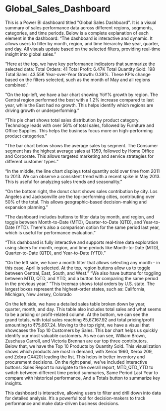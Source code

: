 # Global_Sales_Dashboard
This is a Power BI dashboard titled "Global Sales Dashboard". It is a visual summary of sales performance data across different regions, segments, categories, and time periods. Below is a complete explanation of each element in the dashboard: “The dashboard is interactive and dynamic. It allows users to filter by month, region, and time hierarchy like year, quarter, and day. All visuals update based on the selected filters, providing real-time insight into global sales.”

“Here at the top, we have key performance indicators that summarize the selected data: Total Orders: 41 Total Profit: 6.47K Total Quantity Sold: 198 Total Sales: 43.55K Year-over-Year Growth: 0.39%. These KPIs change based on the filters selected, such as the month of May and all regions combined.”

“On the top-left, we have a bar chart showing YoY% growth by region. The Central region performed the best with a 1.2% increase compared to last year, while the East had no growth. This helps identify which regions are driving growth or underperforming.”

“This pie chart shows total sales distribution by product category. Technology leads with over 56% of total sales, followed by Furniture and Office Supplies. This helps the business focus more on high-performing product categories.”

“The bar chart below shows the average sales by segment. The Consumer segment has the highest average sales at 1359, followed by Home Office and Corporate. This allows targeted marketing and service strategies for different customer types.”

“In the middle, the line chart displays total quantity sold over time from 2011 to 2013. We can observe a consistent trend with a recent spike in May 2013. This is useful for analyzing sales trends and seasonality.”

“On the bottom right, the donut chart shows sales contribution by city. Los Angeles and Jacksonville are the top-performing cities, contributing over 50% of the total. This allows geographic-based decision-making and expansion planning.”

“The dashboard includes buttons to filter data by month, and region, and toggle between Month-to-Date (MTD), Quarter-to-Date (QTD), and Year-to-Date (YTD). There's also a comparison option for the same period last year, which is useful for performance evaluation.”

“This dashboard is fully interactive and supports real-time data exploration using slicers for month, region, and time periods like Month-to-Date (MTD), Quarter-to-Date (QTD), and Year-to-Date (YTD).”

“On the left side, we have a month filter that allows selecting any month – in this case, April is selected. At the top, region buttons allow us to toggle between Central, East, South, and West.” “We also have buttons for toggling between MTD, QTD, and YTD, and a button for comparing the same period in the previous year.” “This treemap shows total orders by U.S. state. The largest boxes represent the highest-order states, such as: California, Michigan, New Jersey, Colorado

On the left side, we have a detailed sales table broken down by year, quarter, month, and day. This table also includes total sales and what seems to be a pricing or profit-related column. At the bottom, we can see the grand totals, with total sales reaching ₹5,67,167.92 and total pricing/profit amounting to ₹75,667.24. Moving to the top right, we have a visual that showcases the Top 10 Customers by Sales. This bar chart helps us quickly identify our most valuable customers. As we can see, William Brown, Zuschuss Carroll, and Victoria Brennan are our top three contributors. Below that, we have the Top 10 Products by Quantity Sold. This visualization shows which products are most in demand, with Xerox 1960, Xerox 209, and Zebra GX420t leading the list. This helps in better inventory and procurement decisions. On the right panel, we’ve included interactive buttons: Sales Report to navigate to the overall report, MTD_QTD_YTD to switch between different time period summaries, Same Period Last Year to compare with historical performance, And a Totals button to summarize key insights.

This dashboard is interactive, allowing users to filter and drill down into data for detailed analysis. It’s a powerful tool for decision-makers to track performance and make data-driven business decisions.
